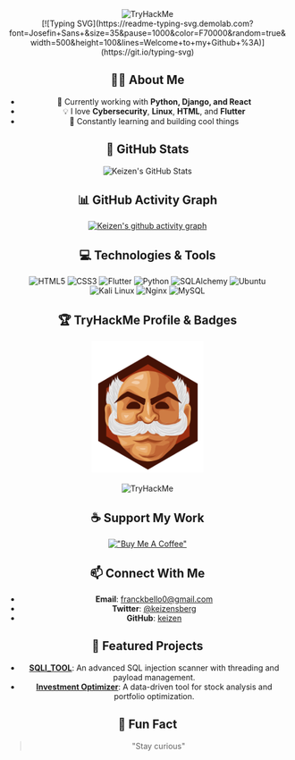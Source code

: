 <div align="center">
  <img src="https://tryhackme-badges.s3.amazonaws.com/franckbello0.png" alt="TryHackMe">

  <div align="center">
  [![Typing SVG](https://readme-typing-svg.demolab.com?font=Josefin+Sans+&size=35&pause=1000&color=F70000&random=true&width=500&height=100&lines=Welcome+to+my+Github+%3A)](https://git.io/typing-svg)
</div>

## 👨‍💻 About Me
- 🔭 Currently working with **Python, Django, and React**
- 💡 I love **Cybersecurity**, **Linux**, **HTML**, and **Flutter**
- 🌱 Constantly learning and building cool things

## 🌟 GitHub Stats
![Keizen's GitHub Stats](https://github-readme-stats.vercel.app/api?username=keizenx&show_icons=true&theme=radical)

## 📊 GitHub Activity Graph
[![Keizen's github activity graph](https://github-readme-activity-graph.vercel.app/graph?username=keizenx&theme=dracula)](https://github.com/ashutosh00710/github-readme-activity-graph)

## 💻 Technologies & Tools
![HTML5](https://img.shields.io/badge/-HTML5-E34F26?style=flat-square&logo=html5&logoColor=white)
![CSS3](https://img.shields.io/badge/-CSS3-1572B6?style=flat-square&logo=css3)
![Flutter](https://img.shields.io/badge/-Flutter-02569B?style=flat-square&logo=flutter)
![Python](https://img.shields.io/badge/-Python-3776AB?style=flat-square&logo=python&logoColor=white)
![SQLAlchemy](https://img.shields.io/badge/-SQLAlchemy-FCA121?style=flat-square&logo=sqlalchemy&logoColor=white)
![Ubuntu](https://img.shields.io/badge/-Ubuntu-E95420?style=flat-square&logo=ubuntu&logoColor=white)
![Kali Linux](https://img.shields.io/badge/-Kali%20Linux-557C94?style=flat-square&logo=kali-linux&logoColor=white)
![Nginx](https://img.shields.io/badge/-Nginx-009639?style=flat-square&logo=nginx&logoColor=white) 
![MySQL](https://img.shields.io/badge/-MySQL-4479A1?style=flat-square&logo=mysql&logoColor=white)

## 🏆 TryHackMe Profile & Badges
<div align="center">
  <img src="./assets/mrrobbot.svg" alt="Mr Robot Badge" width="200"/>
  <br><br>
  <img src="https://tryhackme-badges.s3.amazonaws.com/franckbello0.png" alt="TryHackMe">
</div>

## ☕ Support My Work
[!["Buy Me A Coffee"](https://img.shields.io/badge/Buy%20Me%20A%20Coffee-FFDD00?style=flat-square&logo=buy-me-a-coffee&logoColor=black)](https://www.buymeacoffee.com/keizen)

## 📫 Connect With Me
- **Email**: [franckbello0@gmail.com](mailto:franckbello0@gmail.com)
- **Twitter**: [@keizensberg](https://x.com/keizensberg)
- **GitHub**: [keizen](https://github.com/keizenx)

## 🌟 Featured Projects
- [**SQLI_TOOL**](https://github.com/keizenx/SQLI_TOOL): An advanced SQL injection scanner with threading and payload management.  
- [**Investment Optimizer**](https://github.com/keizenx/investment-optimizer): A data-driven tool for stock analysis and portfolio optimization.

## 🚀 Fun Fact
> "Stay curious"

